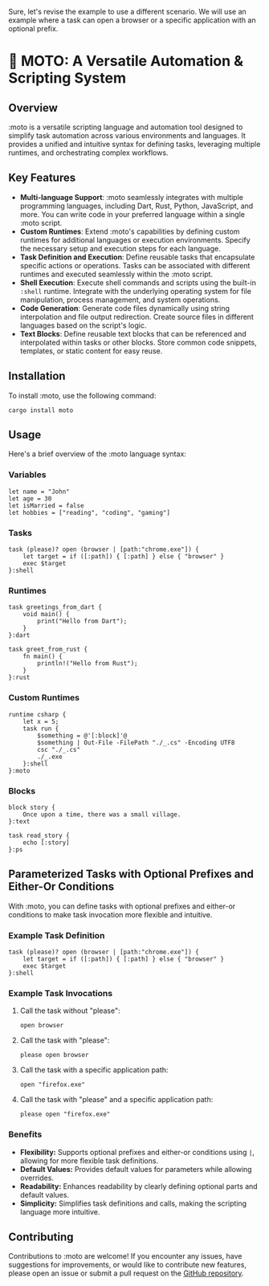 Sure, let's revise the example to use a different scenario. We will use an example where a task can open a browser or a specific application with an optional prefix.

# 🌈 MOTO: A Versatile Automation & Scripting System

## Overview

:moto is a versatile scripting language and automation tool designed to simplify task automation across various environments and languages. It provides a unified and intuitive syntax for defining tasks, leveraging multiple runtimes, and orchestrating complex workflows.

## Key Features

- **Multi-language Support**: :moto seamlessly integrates with multiple programming languages, including Dart, Rust, Python, JavaScript, and more. You can write code in your preferred language within a single :moto script.
- **Custom Runtimes**: Extend :moto's capabilities by defining custom runtimes for additional languages or execution environments. Specify the necessary setup and execution steps for each language.
- **Task Definition and Execution**: Define reusable tasks that encapsulate specific actions or operations. Tasks can be associated with different runtimes and executed seamlessly within the :moto script.
- **Shell Execution**: Execute shell commands and scripts using the built-in `:shell` runtime. Integrate with the underlying operating system for file manipulation, process management, and system operations.
- **Code Generation**: Generate code files dynamically using string interpolation and file output redirection. Create source files in different languages based on the script's logic.
- **Text Blocks**: Define reusable text blocks that can be referenced and interpolated within tasks or other blocks. Store common code snippets, templates, or static content for easy reuse.

## Installation

To install :moto, use the following command:

```shell
cargo install moto
```

## Usage

Here's a brief overview of the :moto language syntax:

### Variables

```moto
let name = "John"
let age = 30
let isMarried = false
let hobbies = ["reading", "coding", "gaming"]
```

### Tasks

```moto
task (please)? open (browser | [path:"chrome.exe"]) {
    let target = if ([:path]) { [:path] } else { "browser" }
    exec $target
}:shell
```

### Runtimes

```moto
task greetings_from_dart {
    void main() {
        print("Hello from Dart");
    }
}:dart  

task greet_from_rust {
    fn main() {
        println!("Hello from Rust");
    }
}:rust
```

### Custom Runtimes

```moto
runtime csharp {
    let x = 5;
    task run {
        $something = @'[:block]'@
        $something | Out-File -FilePath "./_.cs" -Encoding UTF8
        csc "./_.cs"
        ./_.exe
    }:shell
}:moto
```

### Blocks

```moto
block story {
    Once upon a time, there was a small village.
}:text

task read_story {
    echo [:story]
}:ps
```

## Parameterized Tasks with Optional Prefixes and Either-Or Conditions

With :moto, you can define tasks with optional prefixes and either-or conditions to make task invocation more flexible and intuitive.

### Example Task Definition

```moto
task (please)? open (browser | [path:"chrome.exe"]) {
    let target = if ([:path]) { [:path] } else { "browser" }
    exec $target
}:shell
```

### Example Task Invocations

1. Call the task without "please":
   ```moto
   open browser
   ```

2. Call the task with "please":
   ```moto
   please open browser
   ```

3. Call the task with a specific application path:
   ```moto
   open "firefox.exe"
   ```

4. Call the task with "please" and a specific application path:
   ```moto
   please open "firefox.exe"
   ```

### Benefits

- **Flexibility:** Supports optional prefixes and either-or conditions using `|`, allowing for more flexible task definitions.
- **Default Values:** Provides default values for parameters while allowing overrides.
- **Readability:** Enhances readability by clearly defining optional parts and default values.
- **Simplicity:** Simplifies task definitions and calls, making the scripting language more intuitive.

## Contributing

Contributions to :moto are welcome! If you encounter any issues, have suggestions for improvements, or would like to contribute new features, please open an issue or submit a pull request on the [GitHub repository](https://github.com/moniverse/moto).

